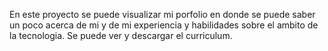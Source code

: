 En este proyecto se puede visualizar mi porfolio en donde se puede saber un poco acerca de mi y de mi experiencia y habilidades sobre el ambito de la tecnologia. Se puede ver y descargar el curriculum.
